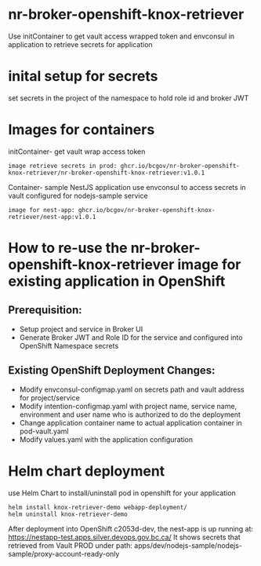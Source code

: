 # nr-broker-openshift-knox-retriever
Use initContainer to get vault access wrapped token and envconsul in application to retrieve secrets for application

# inital setup for secrets
set secrets in the project of the namespace to hold role id and broker JWT

# Images for containers
initContainer- get vault wrap access token
```
image retrieve secrets in prod: ghcr.io/bcgov/nr-broker-openshift-knox-retriever/nr-broker-openshift-knox-retriever:v1.0.1

```
Container- sample NestJS application use envconsul to access secrets in vault configured for nodejs-sample service
```
image for nest-app: ghcr.io/bcgov/nr-broker-openshift-knox-retriever/nest-app:v1.0.1
```
# How to re-use the nr-broker-openshift-knox-retriever image for existing application in OpenShift

## Prerequisition:
- Setup project and service in Broker UI
- Generate Broker JWT and Role ID for the service and configured into OpenShift Namespace secrets

## Existing OpenShift Deployment Changes:
- Modify envconsul-configmap.yaml on secrets path and vault address for project/service
- Modify intention-configmap.yaml with project name, service name, environment and user name who is authorized to do the deployment
- Change application container name to actual application container in pod-vault.yaml
- Modify values.yaml with the application configuration

# Helm chart deployment
use Helm Chart to install/uninstall pod in openshift for your application
```
helm install knox-retriever-demo webapp-deployment/
helm uninstall knox-retriever-demo
```

After deployment into OpenShift c2053d-dev, the nest-app is up running at: https://nestapp-test.apps.silver.devops.gov.bc.ca/
It shows secrets that retrieved from Vault PROD under path: apps/dev/nodejs-sample/nodejs-sample/proxy-account-ready-only